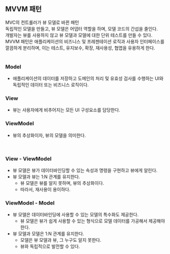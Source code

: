 ## MVVM 패턴
MVC의 컨트롤러가 뷰 모델로 바뀐 패턴  
독립적인 모델을 만들고, 뷰 모델은 어댑터 역할을 하며, 모델 코드의 간섭을 줄인다.  
개발자는 뷰를 사용하지 않고 뷰 모델과 모델에 대한 단위 테스트를 만들 수 있다.  
MVVM 패턴은 애플리케이션의 비즈니스 및 프레젠테이션 로직과 사용자 인터페이스를 깔끔하게 분리하며, 
이는 테스트, 유지보수, 확장, 재사용성, 협엽을 유용하게 한다.  
<br/>

### Model
- 애플리케이션의 데이터를 저장하고 도메인의 처리 및 유효성 검사를 수행하는 UI와 독립적인 
데이터 또는 비즈니스 로직이다.  

### View
- 뷰는 사용자에게 비추어지는 모든 UI 구성요소를 담당한다.  

### ViewModel
- 뷰의 추상화이자, 뷰의 모델을 의미한다.  
<br/>

### View - ViewModel
- 뷰 모델은 뷰가 데이터바인딩할 수 있는 속성과 명령을 구현하고 뷰에게 알린다.
- 뷰 모델과 뷰는 1:N 관계를 유지한다.
    - 뷰 모델은 뷰를 알지 못하며, 뷰의 추상화이다.
    - 따라서, 재사용이 용이하다. 

### ViewModel - Model
- 뷰 모델은 데이터바인딩에 사용할 수 있는 모델의 특수화도 제공한다.
    - 뷰 모델은 뷰가 쉽게 사용할 수 있는 형식으로 모델 데이터를 가공해서 제공해야 한다.
- 뷰 모델과 모델은 1:N 관계를 유지한다.
    - 모델은 뷰 모델과 뷰, 그 누구도 알지 못한다.
    - 뷰와 독립적으로 발전할 수 있다.  
<br/>
